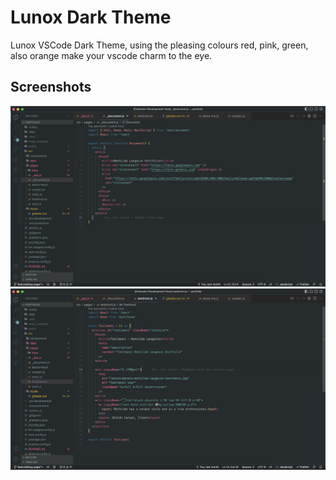 # Lunox Dark Theme

Lunox VSCode Dark Theme, using the pleasing colours red, pink, green, also orange make your vscode charm to the eye.

## Screenshots

![App Screenshot](./images/ss1.jpg)
![App Screenshot](./images/ss2.jpg)
